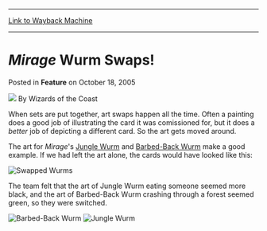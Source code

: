 
---
[Link to Wayback Machine](https://web.archive.org/web/20220122114136/https://magic.wizards.com/en/articles/archive/feature/mirage-wurm-swaps-2005-10-18)

[_metadata_:wayback_url]:- "https://magic.wizards.com/en/articles/archive/feature/mirage-wurm-swaps-2005-10-18"
[_metadata_:wayback_raw_url]:- "https://web.archive.org/web/20220122114136id_/https://magic.wizards.com/en/articles/archive/feature/mirage-wurm-swaps-2005-10-18"
[_metadata_:wayback_capture_timestamp]:- "2022-01-22 11:41:36+00:00"
[_metadata_:publish_date]:- "2005-10-18"
[_metadata_:description]:- "When sets are put together, art swaps happen all the time. Often a painting does a good job of illustrating the card it was comissioned for, but it does a better job of depicting a different card. So the art gets moved around. The art for Mirage's Jungle Wurm and Barbed-Back Wurm make a good example. If we had left the art alone, the cards would have looked like this: The team"
[_metadata_:generator]:- "Drupal 7 (http://drupal.org)"
---


*Mirage* Wurm Swaps!
====================



 Posted in **Feature**
 on October 18, 2005 






![](https://media.magic.wizards.com/styles/auth_small/public/images/person/wizards_author.jpg)
By Wizards of the Coast












When sets are put together, art swaps happen all the time. Often a painting does a good job of illustrating the card it was comissioned for, but it does a *better* job of depicting a different card. So the art gets moved around.


The art for *Mirage*'s [Jungle Wurm](https://gatherer.wizards.com/Pages/Card/Details.aspx?name=Jungle+Wurm) and [Barbed-Back Wurm](https://gatherer.wizards.com/Pages/Card/Details.aspx?name=Barbed-Back+Wurm) make a good example. If we had left the art alone, the cards would have looked like this:


![Swapped Wurms](https://media.magic.wizards.com/image_legacy_migration/magic/images/mtgcom/arcana/wurmswap.jpg)


The team felt that the art of Jungle Wurm eating someone seemed more black, and the art of Barbed-Back Wurm crashing through a forest seemed green, so they were switched.



![Barbed-Back Wurm](http://gatherer.wizards.com/Handlers/Image.ashx?type=card&name=Barbed-Back+Wurm)
![Jungle Wurm](http://gatherer.wizards.com/Handlers/Image.ashx?type=card&name=Jungle+Wurm)







